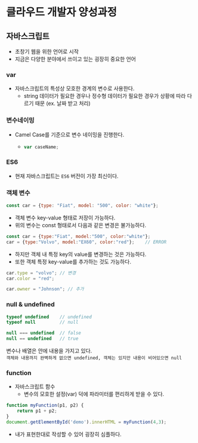 # 클라우드 개발자 양성과정

## 자바스크립트
* 초창기 웹을 위한 언어로 시작
* 지금은 다양한 분야에서 쓰이고 있는 굉장히 중요한 언어

### var
* 자바스크립트의 특성상 모호한 경계의 변수로 사용한다.
    - string 데이터가 필요한 경우나 정수형 데이터가 필요한 경우가 상황에 따라 다르기 때문
    (ex. 날짜 받고 처리)

### 변수네이밍
* Camel Case를 기준으로 변수 네이밍을 진행한다.
    -   ```js
        var caseName;
        ```

### ES6
* 현재 자바스크립트는 ```ES6``` 버전이 가장 최신이다.

### 객체 변수
```js
const car = {type: "Fiat", model: "500", color: "white"};
```
* 객체 변수 key-value 형태로 저장이 가능하다.
* 위의 변수는 const 형태로서 다음과 같은 변경은 불가능하다.
```javascript
const car = {type:"Fiat", model:"500", color:"white"};
car = {type:"Volvo", model:"EX60", color:"red"};    // ERROR
```
* 하지만 객체 내 특정 key의 value를 변경하는 것은 가능하다.
* 또한 객체 특정 key-value를 추가하는 것도 가능하다.
```js
car.type = "volvo"; // 변경
car.color = "red";

car.owner = "Johnson"; // 추가
```

### null & undefined
```js
typeof undefined    // undefined
typeof null         // null

null === undefined  // false
null == undefined   // true
```
변수나 배열은 안에 내용을 가지고 있다.<br>
```객체와 내용까지 완벽하게 없으면 undefined, 객체는 있지만 내용이 비어있으면 null```

### function
* 자바스크립트 함수
    - 변수의 모호한 설정(var) 덕에 파라미터를 편리하게 받을 수 있다.
```js
function myFunction(p1, p2) {
    return p1 + p2;
}
document.getElementById('demo').innerHTML = myFunction(4,3);
```
* 내가 표현한대로 작성할 수 있어 굉장히 심플하다.




